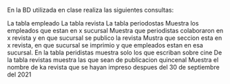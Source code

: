 En la BD utilizada en clase realiza las siguientes consultas:

La tabla empleado
La tabla revista
La tabla periodostas
Muestra los empleados que estan en x sucursal
Muestra que periodistas colaboraron en x revista y en que sucursal se publico la revista
Mustra que seccion esta en x revista, en que sucursal se imprimio y que empleados estan en esa sucursal.
En la tabla peridistas muestra solo los que escriban sobre cine
De la tabla revistas muestra las que sean de publicacion quincenal
Muestra el nombre de ka revista que se hayan impreso despues del 30 de septiembre del 2021

